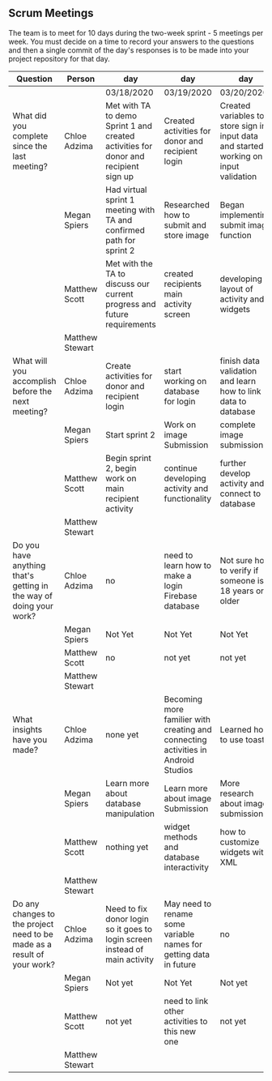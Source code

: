 ## Scrum Meetings
The team is to meet for 10 days during the two-week sprint - 5 meetings per week. You must decide on a time to record your answers to the questions and then a single commit of the day's responses is to be made into your project repository for that day.

Question    |          Person                                             | day | day | day | day | day | day | day |day | day | day |
------------|---------------------------------------------------------------------|-----|-----|-----|-----|-----|-----|-----|----|-----|-----|            
| | | 03/18/2020 | 03/19/2020 | 03/20/2020 | | | | | | | |                                
| What did you complete since the last meeting? | Chloe Adzima | Met with TA to demo Sprint 1 and created activities for donor and recipient sign up | Created activities for donor and recipient login | Created variables to store sign in input data and started working on input validation
|            | Megan Spiers | Had virtual sprint 1 meeting with TA and confirmed path for sprint 2 | Researched how to submit and store image | Began implementing submit image function
|            | Matthew Scott |  Met with the TA to discuss our current progress and future requirements | created recipients main activity screen| developing layout of activity and widgets
|            | Matthew Stewart |
| What will you accomplish before the next meeting? | Chloe Adzima | Create activities for donor and recipient login | start working on database for login | finish data validation and learn how to link data to database
|            | Megan Spiers | Start sprint 2 | Work on image Submission | complete image submission 
|            | Matthew Scott |   Begin sprint 2, begin work on main recipient activity | continue developing activity and functionality | further develop activity and connect to database
|            | Matthew Stewart |
| Do you have anything that's getting in the way of doing your work? | Chloe Adzima | no | need to learn how to make a login Firebase database | Not sure how to verify if someone is 18 years or older
|            | Megan Spiers | Not Yet | Not Yet | Not Yet
|            | Matthew Scott |   no | not yet | not yet
|            | Matthew Stewart |
| What insights have you made? |Chloe Adzima | none yet | Becoming more familier with creating and connecting activities in Android Studios | Learned how to use toast
|            | Megan Spiers | Learn more about database manipulation | Learn more about image Submission | More research about image submission
|            | Matthew Scott |   nothing yet | widget methods and database interactivity | how to customize widgets with XML
|            | Matthew Stewart |
| Do any changes to the project need to be made as a result of your work? |Chloe Adzima | Need to fix donor login so it goes to login screen instead of main activity | May need to rename some variable names for getting data in future | no
|            | Megan Spiers | Not yet | Not Yet | Not yet
|            | Matthew Scott |   not yet | need to link other activities to this new one | not yet
|            | Matthew Stewart |
